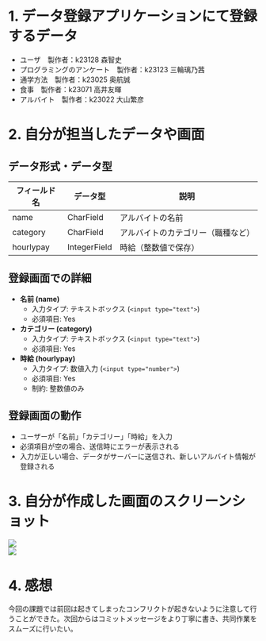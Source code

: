 # 1. データ登録アプリケーションにて登録するデータ

- ユーザ　製作者：k23128 森智史
- プログラミングのアンケート　製作者：k23123 三輪璃乃茜
- 通学方法　製作者：k23025 奥航誠
- 食事　製作者：k23071 高井友暉
- アルバイト　製作者：k23022 大山繁彦

# 2. 自分が担当したデータや画面

## データ形式・データ型

| フィールド名  | データ型   | 説明                            |
|------------|----------|---------------------------------|
| name       | CharField | アルバイトの名前                  |
| category   | CharField | アルバイトのカテゴリー（職種など）  |
| hourlypay  | IntegerField | 時給（整数値で保存）              |

## 登録画面での詳細

- **名前 (name)**
  - 入力タイプ: テキストボックス (`<input type="text">`)
  - 必須項目: Yes
- **カテゴリー (category)**
  - 入力タイプ: テキストボックス (`<input type="text">`)
  - 必須項目: Yes
- **時給 (hourlypay)**
  - 入力タイプ: 数値入力 (`<input type="number">`)
  - 必須項目: Yes
  - 制約: 整数値のみ

## 登録画面の動作

- ユーザーが「名前」「カテゴリー」「時給」を入力
- 必須項目が空の場合、送信時にエラーが表示される
- 入力が正しい場合、データがサーバーに送信され、新しいアルバイト情報が登録される

# 3. 自分が作成した画面のスクリーンショット

![](lecture10_01_k23022.png)  
![](lecture10_01_k23022.png)

# 4. 感想

今回の課題では前回は起きてしまったコンフリクトが起きないように注意して行うことができた。次回からはコミットメッセージをより丁寧に書き、共同作業をスムーズに行いたい。
